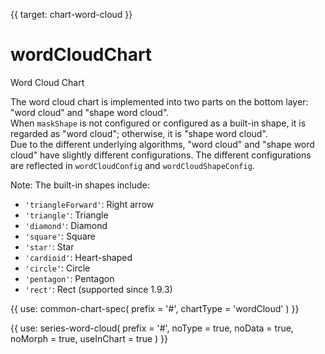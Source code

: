 {{ target: chart-word-cloud }}

# wordCloudChart

Word Cloud Chart

The word cloud chart is implemented into two parts on the bottom layer: "word cloud" and "shape word cloud".  
When `maskShape` is not configured or configured as a built-in shape, it is regarded as "word cloud"; otherwise, it is "shape word cloud".  
Due to the different underlying algorithms, "word cloud" and "shape word cloud" have slightly different configurations. The different configurations are reflected in `wordCloudConfig` and `wordCloudShapeConfig`.  

Note: The built-in shapes include:
- `'triangleForward'`: Right arrow
- `'triangle'`: Triangle
- `'diamond'`: Diamond
- `'square'`: Square
- `'star'`: Star
- `'cardioid'`: Heart-shaped
- `'circle'`: Circle
- `'pentagon'`: Pentagon
- `'rect'`: Rect (supported since 1.9.3)

{{ use: common-chart-spec(
    prefix = '#',
    chartType = 'wordCloud'
) }}

{{ use: series-word-cloud(
  prefix = '#',
  noType = true,
  noData = true,
  noMorph = true,
  useInChart = true
) }}